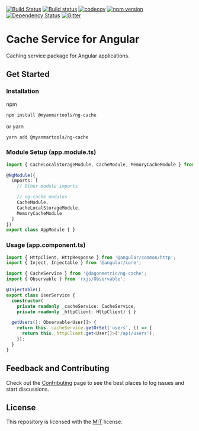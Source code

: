 [![Build Status](https://dev.azure.com/DagonMetric/ng-cache/_apis/build/status/DagonMetric.ng-cache?branchName=master)](https://dev.azure.com/DagonMetric/ng-cache/_build/latest?definitionId=13&branchName=master)
[![Build status](https://ci.appveyor.com/api/projects/status/6okc8724ksr9g530/branch/master?svg=true)](https://ci.appveyor.com/project/admindagonmetriccom/ng-cache/branch/master)
[![codecov](https://codecov.io/gh/DagonMetric/ng-cache/branch/master/graph/badge.svg)](https://codecov.io/gh/DagonMetric/ng-cache)
[![npm version](https://img.shields.io/npm/v/@dagonmetric/ng-cache.svg)](https://www.npmjs.com/package/@dagonmetric/ng-cache)
[![Dependency Status](https://david-dm.org/DagonMetric/ng-cache.svg)](https://david-dm.org/DagonMetric/ng-cache)
[![Gitter](https://badges.gitter.im/DagonMetric/general.svg)](https://gitter.im/DagonMetric/general?utm_source=badge&utm_medium=badge&utm_campaign=pr-badge)

# Cache Service for Angular

Caching service package for Angular applications.

## Get Started

### Installation

npm

```bash
npm install @myanmartools/ng-cache
```

or yarn

```bash
yarn add @myanmartools/ng-cache
```

### Module Setup (app.module.ts)

```typescript
import { CacheLocalStorageModule, CacheModule, MemoryCacheModule } from '@dagonmetric/ng-cache';

@NgModule({
  imports: [
    // Other module imports

    // ng-cache modules
    CacheModule,
    CacheLocalStorageModule,
    MemoryCacheModule
  ]
})
export class AppModule { }
```

### Usage (app.component.ts)

```typescript
import { HttpClient, HttpResponse } from '@angular/common/http';
import { Inject, Injectable } from '@angular/core';

import { CacheService } from '@dagonmetric/ng-cache';
import { Observable } from 'rxjs/Observable';

@Injectable()
export class UserService {
  constructor(
    private readonly _cacheService: CacheService,
    private readonly _httpClient: HttpClient) { }

  getUsers(): Observable<User[]> {
    return this._cacheService.getOrSet('users', () => {
      return this._httpClient.get<User[]>('/api/users');
    });
  }
}
```

## Feedback and Contributing

Check out the [Contributing](https://github.com/DagonMetric/ng-cache/blob/master/CONTRIBUTING.md) page to see the best places to log issues and start discussions.

## License

This repository is licensed with the [MIT](https://github.com/DagonMetric/ng-cache/blob/master/LICENSE) license.
